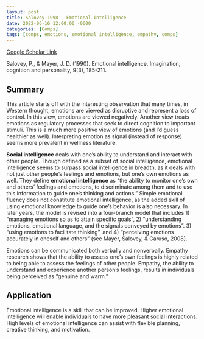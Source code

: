 ```yaml
---
layout: post
title: Salovey 1998 - Emotional Intelligence
date: 2022-06-16 12:00:00 -0600
categories: [Comps]
tags: [comps, emotions, emotional intelligence, empathy, comps]
---
```

[Google Scholar Link](https://scholar.google.com/scholar?hl=en&as_sdt=0%2C45&q=emotional+intelligence&btnG=)

Salovey, P., & Mayer, J. D. (1990). Emotional intelligence. Imagination, cognition and personality, 9(3), 185-211.

## Summary
This article starts off with the interesting observation that many times, in Western thought, emotions are viewed as disruptive and represent a loss of control.  In this view, emotions are viewed negatively.  Another view treats emotions as regulatory processes that seek to direct cognition to important stimuli.  This is a much more positive view of emotions (and I’d guess healthier as well).  Interpreting emotion as signal (instead of response) seems more prevalent in wellness literature.

**Social intelligence** deals with one’s ability to understand and interact with other people.  Though defined as a subset of social intelligence, emotional intelligence seems to surpass social intelligence in breadth, as it deals with not just other people’s feelings and emotions, but one’s own emotions as well.  They define **emotional intelligence** as “the ability to monitor one’s own and others’ feelings and emotions, to discriminate among them and to use this information to guide one’s thinking and actions.”  Simple emotional fluency does not constitute emotional intelligence, as the added skill of using emotional knowledge to guide one’s behavior is also necessary.  In later years, the model is revised into a four-branch model that includes 1) “managing emotions so as to attain specific goals”, 2) “understanding emotions, emotional language, and the signals conveyed by emotions”. 3) “using emotions to facilitate thinking”, and 4) “perceiving emotions accurately in oneself and others” (see Mayer, Salovey, & Caruso, 2008).

Emotions can be communicated both verbally and nonverbally.  Empathy research shows that the ability to assess one’s own feelings is highly related to being able to assess the feelings of other people.  Empathy, the ability to understand and experience another person’s feelings, results in individuals being perceived as “genuine and warm.”

## Application
Emotional intelligence is a skill that can be improved.  Higher emotional intelligence will enable individuals to have more pleasant social interactions.  High levels of emotional intelligence can assist with flexible planning, creative thinking, and motivation.
